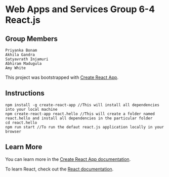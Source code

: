 # Web Apps and Services Group 6-4 React.js

## Group Members
```
Priyanka Bonam
Akhila Gandra
Satyavrath Injamuri
Abhiram Madugula
Amy White
``` 

This project was bootstrapped with [Create React App](https://github.com/facebook/create-react-app).

## Instructions 
```
npm install -g create-react-app //This will install all dependencies into your local machine 
npm create-react-app react.hello //This will create a folder named react.hello and install all dependencies in the particular folder
cd react.hello
npm run start //To run the defaut react.js application locally in your browser
```

## Learn More

You can learn more in the [Create React App documentation](https://facebook.github.io/create-react-app/docs/getting-started).

To learn React, check out the [React documentation](https://reactjs.org/).
